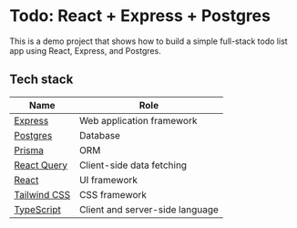 # Todo: React + Express + Postgres

This is a demo project that shows how to build a simple full-stack todo list app
using React, Express, and Postgres.

## Tech stack

| Name                       | Role                            |
| -------------------------- | ------------------------------- |
| [Express]                  | Web application framework       |
| [Postgres]                 | Database                        |
| [Prisma]                   | ORM                             |
| [React Query][react-query] | Client-side data fetching       |
| [React]                    | UI framework                    |
| [Tailwind CSS][tailwind]   | CSS framework                   |
| [TypeScript]               | Client and server-side language |

[express]: https://expressjs.com/
[postgres]: https://www.postgresql.org/
[prisma]: https://www.prisma.io/
[react-query]: https://react-query-v3.tanstack.com/
[react]: https://reactjs.org/
[tailwind]: https://tailwindcss.com/
[typescript]: https://www.typescriptlang.org/
